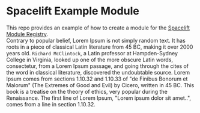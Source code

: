 # Spacelift Example Module

This repo provides an example of how to create a module for the [Spacelift Module Registry](https://docs.spacelift.io/vendors/terraform/module-registry).  
Contrary to popular belief, Lorem Ipsum is not simply random text. It has roots in a piece of classical Latin literature from 45 BC, making it over 
2000 years old. `Richard McClintock`, a Latin professor at Hampden-Sydney College in Virginia, looked up one of the more obscure Latin words, consectetur, from a Lorem Ipsum passage, and going through the cites of the word in classical literature, discovered the undoubtable source. Lorem Ipsum comes from sections 1.10.32 and 1.10.33 of "de Finibus Bonorum et Malorum" (The Extremes of Good and Evil) by Cicero, written in 45 BC. This book is a treatise on the theory of ethics, very popular during the Renaissance. The first line of Lorem Ipsum, "Lorem ipsum dolor sit amet..", comes from a line in section 1.10.32.
